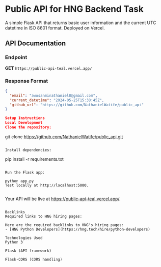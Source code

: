 # Public API for HNG Backend Task

A simple Flask API that returns basic user information and the current UTC datetime in ISO 8601 format. Deployed on Vercel.

## API Documentation

### Endpoint
**GET** `https://public-api-teal.vercel.app/`

### Response Format
```json
{
  "email": "awosanminathaniel0@gmail.com",
  "current_datetime": "2024-05-25T15:30:45Z",
  "github_url": "https://github.com/NathanielWatife/public_api"
}

Setup Instructions
Local Development
Clone the repository:

```
git clone https://github.com/NathanielWatife/public_api.git
```

Install dependencies:

```
pip install -r requirements.txt
```

Run the Flask app:

python app.py
Test locally at http://localhost:5000.


```
Your API will be live at https://public-api-teal.vercel.app/.
```

Backlinks
Required links to HNG hiring pages:

Here are the required backlinks to HNG's hiring pages:
- [HNG Python Developers](https://hng.tech/hire/python-developers)

Technologies Used
Python 3

Flask (API framework)

Flask-CORS (CORS handling)